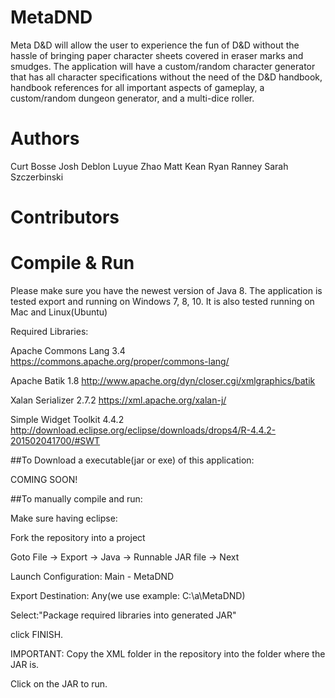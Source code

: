 # MetaDND
Meta D&amp;D will allow the user to experience the fun of D&amp;D without the hassle of bringing paper character sheets covered in eraser marks and smudges. The application will have a custom/random character generator that has all character specifications without the need of the D&amp;D handbook, handbook references for all important aspects of gameplay, a custom/random dungeon generator, and a multi-dice roller.

# Authors
  Curt Bosse
  Josh Deblon
  Luyue Zhao
  Matt Kean
  Ryan Ranney
  Sarah Szczerbinski
# Contributors

# Compile & Run

Please make sure you have the newest version of Java 8.
The application is tested export and running on Windows 7, 8, 10.
It is also tested running on Mac and Linux(Ubuntu)

Required Libraries:

  Apache Commons Lang 3.4
  https://commons.apache.org/proper/commons-lang/
  
  Apache Batik 1.8
  http://www.apache.org/dyn/closer.cgi/xmlgraphics/batik
  
  Xalan Serializer 2.7.2
  https://xml.apache.org/xalan-j/
  
  Simple Widget Toolkit 4.4.2
  http://download.eclipse.org/eclipse/downloads/drops4/R-4.4.2-201502041700/#SWT
  
##To Download a executable(jar or exe) of this application:

  COMING SOON!
  
##To manually compile and run:

  Make sure having eclipse:
  
  Fork the repository into a project
  
  Goto File -> Export -> Java -> Runnable JAR file -> Next
  
  Launch Configuration: Main - MetaDND
  
  Export Destination: Any(we use example: C:\a\MetaDND)
  
  Select:"Package required libraries into generated JAR"
  
  click FINISH.
  
  IMPORTANT: Copy the XML folder in the repository into the folder where the JAR is.
  
  Click on the JAR to run.
  
